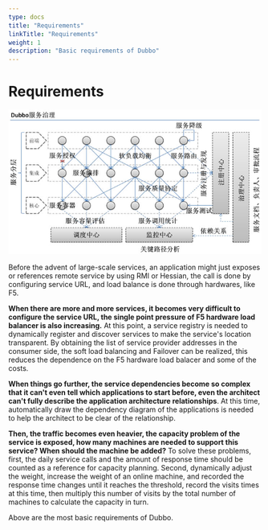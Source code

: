 ```yaml
---
type: docs
title: "Requirements"
linkTitle: "Requirements"
weight: 1
description: "Basic requirements of Dubbo"
---
```


# Requirements

![image](/imgs/user/dubbo-service-governance.jpg)

Before the advent of large-scale services, an application might just exposes or references remote service by using RMI or Hessian, the call is done by configuring service URL, and load balance is done through hardwares, like F5.

**When there are more and more services, it becomes very difficult to configure the service URL, the single point pressure of F5 hardware load balancer is also increasing.** At this point, a service registry is needed to dynamically register and discover services to make the service's location transparent. By obtaining the list of service provider addresses in the consumer side, the soft load balancing and Failover can be realized, this reduces the dependence on the F5 hardware load balacer and some of the costs.

**When things go further, the service dependencies become so complex that it can't even tell which applications to start before, even the architect can't fully describe the application architecture relationships**. At this time, automatically draw the dependency diagram of the applications is needed to help the architect to be clear of the relationship.

**Then, the traffic becomes even heavier, the capacity problem of the service is exposed, how many machines are needed to support this service? When should the machine be added?** To solve these problems, first, the daily service calls and the amount of response time should be counted as a reference for capacity planning. Second, dynamically adjust the weight, increase the weight of an online machine, and recorded the response time changes until it reaches the threshold, record the visits times at this time, then multiply this number of visits by the total number of machines to calculate the capacity in turn.

Above are the most basic requirements of Dubbo.
